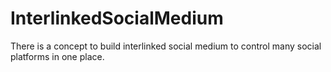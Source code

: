 InterlinkedSocialMedium
=======================

There is a concept to build interlinked social medium to control many social platforms in one place.
